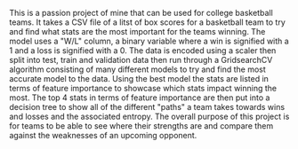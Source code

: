 This is a passion project of mine that can be used for college basketball teams. It takes a CSV file of a litst of box scores for a basketball team to try and find what stats are the most important for the teams winning.
The model uses a "W/L" column, a binary variable where a win is signified with a 1 and a loss is signified with a 0. The data is encoded using a scaler then split into test, train and validation data then run through a GridsearchCV algorithm
consisting of many different models to try and find the most accurate model to the data. Using the best model the stats are listed in terms of feature importance to showcase which stats impact winning the most.
The top 4 stats in terms of feature importance are then put into a decision tree to show all of the different "paths" a team takes towards wins and losses and the associated entropy. The overall purpose of this project is for teams to be able
to see where their strengths are and compare them against the weaknesses of an upcoming opponent.
